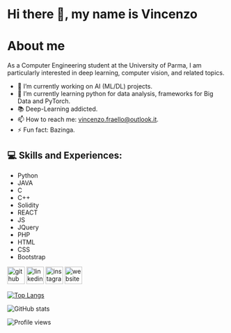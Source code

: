 # Hi there 👋, my name is Vincenzo

<!--![I'm a IT engineering student at the University of Parma.](https://github.com/iamvincenzo/WebSite/blob/main/Hey.png)-->


# About me
As a Computer Engineering student at the University of Parma, I am particularly interested in deep learning, computer vision, and related topics.

- 🔭 I’m currently working on AI (ML/DL) projects. 
- 🌱 I’m currently learning python for data analysis, frameworks for Big Data and PyTorch. 
- 📚 Deep-Learning addicted.
- 📫 How to reach me: vincenzo.fraello@outlook.it.
- ⚡ Fun fact: Bazinga.

## 💻 Skills and Experiences:
- Python 
- JAVA 
- C
- C++
- Solidity
- REACT
- JS
- JQuery
- PHP
- HTML
- CSS
- Bootstrap

<i class="programming lang-ruby"></i>
<i class="programming lang-javascript"></i>
<i class="programming lang-cpp"></i>
<i class="programming lang-typescript"></i>
<i class="programming lang-python"></i>
<i class="programming lang-kotlyn"></i>

[<img src='https://cdn.jsdelivr.net/npm/simple-icons@3.0.1/icons/github.svg' alt='github' height='40'>](https://github.com/iamvincenzo)  [<img src='https://cdn.jsdelivr.net/npm/simple-icons@3.0.1/icons/linkedin.svg' alt='linkedin' height='40'>](https://www.linkedin.com/in/vincenzo-fraello/)  [<img src='https://cdn.jsdelivr.net/npm/simple-icons@3.0.1/icons/instagram.svg' alt='instagram' height='40'>](https://www.instagram.com/iamvincenzofraello/)  [<img src='https://cdn.jsdelivr.net/npm/simple-icons@3.0.1/icons/icloud.svg' alt='website' height='40'>](https://iamvincenzo.github.io/WebSite/)  

[![Top Langs](https://github-readme-stats.vercel.app/api/top-langs/?username=iamvincenzo&theme=shades-of-purple)](https://github.com/anuraghazra/github-readme-stats)

![GitHub stats](https://github-readme-stats.vercel.app/api?username=iamvincenzo&theme=shades-of-purple&show_icons=true)  

![Profile views](https://gpvc.arturio.dev/iamvincenzo)  


<!--
**iamvincenzo/iamvincenzo** is a ✨ _special_ ✨ repository because its `README.md` (this file) appears on your GitHub profile.

Here are some ideas to get you started:

- 🔭 I’m currently working on ...
- 🌱 I’m currently learning ...
- 👯 I’m looking to collaborate on ...
- 🤔 I’m looking for help with ...
- 💬 Ask me about ...
- 📫 How to reach me: ...
- 😄 Pronouns: ...
- ⚡ Fun fact: ...
-->
